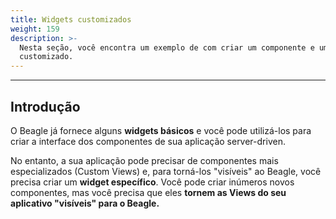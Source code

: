 ```yaml
---
title: Widgets customizados
weight: 159
description: >-
  Nesta seção, você encontra um exemplo de com criar um componente e um widget
  customizado.
---
```


---

## Introdução

O Beagle já fornece alguns **widgets básicos** e você pode utilizá-los para criar a interface dos componentes de sua aplicação server-driven. 

No entanto, a sua aplicação pode precisar de componentes mais especializados \(Custom Views\) e, para torná-los "visíveis" ao Beagle, você precisa criar um **widget específico**. Você pode criar inúmeros novos componentes, mas você precisa que eles **tornem as Views do seu aplicativo "visíveis" para o Beagle.**
